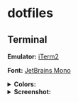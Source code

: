 # dotfiles

## Terminal

**Emulator:** [iTerm2](https://iterm2.com/)

**Font:** [JetBrains Mono](https://www.jetbrains.com/lp/mono/)

<details>
  <summary> <b>Colors:</b> </summary>
  | Target | Color |
  |:---|:---:|
  | Foreground | ![#f9fafb](https://via.placeholder.com/15/f9fafb/000000?text=+) `#f9fafb` |
  | Background | ![#111111](https://via.placeholder.com/15/111111/000000?text=+) `#111111` |
  | Selection | ![#82c0f2](https://via.placeholder.com/15/82c0f2/000000?text=+) `#82c0f2` |
  | Cursor | ![#8b5cf6](https://via.placeholder.com/15/8b5cf6/000000?text=+) `#8b5cf6` |

  | Color   |  Normal   |  Bright   |
  | :------ | :-------: | :-------: |
  | Black   | ![#707070](https://via.placeholder.com/15/707070/000000?text=+) `#707070` | ![#666768](https://via.placeholder.com/15/666768/000000?text=+) `#666768` |
  | Red     | ![#ef4444](https://via.placeholder.com/15/ef4444/000000?text=+) `#ef4444` | ![#ff6d67](https://via.placeholder.com/15/ff6d67/000000?text=+) `#ff6d67` |
  | Green   | ![#10b981](https://via.placeholder.com/15/10b981/000000?text=+) `#10b981` | ![#5ff967](https://via.placeholder.com/15/5ff967/000000?text=+) `#5ff967` |
  | Yellow  | ![#fbe424](https://via.placeholder.com/15/fbe424/000000?text=+) `#fbe424` | ![#fefb67](https://via.placeholder.com/15/fefb67/000000?text=+) `#fefb67` |
  | Blue    | ![#3b82f6](https://via.placeholder.com/15/3b82f6/000000?text=+) `#3b82f6` | ![#6871ff](https://via.placeholder.com/15/6871ff/000000?text=+) `#6871ff` |
  | Magenta | ![#8b5cf6](https://via.placeholder.com/15/8b5cf6/000000?text=+) `#8b5cf6` | ![#ff76ff](https://via.placeholder.com/15/ff76ff/000000?text=+) `#ff76ff` |
  | Cyan    | ![#93c5fd](https://via.placeholder.com/15/93c5fd/000000?text=+) `#93c5fd` | ![#5ffdff](https://via.placeholder.com/15/5ffdff/000000?text=+) `#5ffdff` |
  | White   | ![#c7c7c7](https://via.placeholder.com/15/c7c7c7/000000?text=+) `#c7c7c7` | ![#feffff](https://via.placeholder.com/15/feffff/000000?text=+) `#feffff` |
</details>

<details>
  <summary> <b>Screenshot:</b> </summary>
  <img src=terminal.png>
</details>
